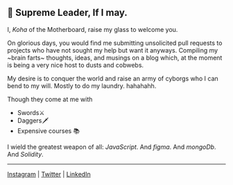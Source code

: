## 🐑 Supreme Leader, If I may.

I, *Koha* of the Motherboard, raise my glass to welcome you.

On glorious days, you would find me submitting unsolicited pull requests to projects who have not sought my help but want it anyways. Compiling my ~brain farts~ thoughts, ideas, and musings on a blog which, at the moment is being a very nice host to dusts and cobwebs.

My desire is to conquer the world and raise an army of cyborgs who I can bend to my will. Mostly to do my laundry. hahahahh.

Though they come at me with 
- Swords⚔️ 
- Daggers🗡️
- Expensive courses 📚

I wield the greatest weapon of all: *JavaScript*. And *figma*. And *mongoDb*. And *Solidity*.

<hr />

[Instagram](https://instagram.com/kohasummons)          |         [Twitter](https://twitter.com/kohasummons)        |          [LinkedIn](https://linkedIn.com/in/kohasummons)
